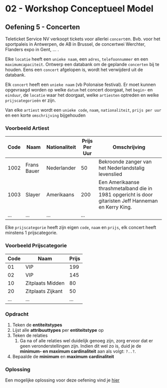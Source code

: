 # 02 - Workshop Conceptueel Model
## Oefening 5 - Concerten
Teleticket Service NV verkoopt tickets voor allerlei `concert`en. Bvb.  voor  het sportpaleis in Antwerpen, de AB in Brussel, de concertwei Werchter, Flanders expo in Gent, … . 

Elke `locatie` heeft een `unieke naam`, een `adres`, `telefoonnummer` en een `maximumcapaciteit`.​ Ontwerp een databank om de geplande `concerten` bij te houden. Eens een `concert` afgelopen is, wordt het verwijderd uit de databank.​ 

Elk `concert` heeft een `unieke naam` (vb Polonaise festival). Er moet kunnen opgevraagd worden op welke `datum` het concert doorgaat, het `begin`- en `einduur`, de `locatie` waar het doorgaat, welke `artiesten` optreden en welke `prijscategorieën` er zijn.​

Van elke `artiest` wordt een `unieke code`, `naam`, `nationaliteit`, `prijs per uur` en een korte `omschrijving` bijgehouden 
### Voorbeeld Artiest
| Code 	| Naam        	| Nationaliteit 	| Prijs Per Uur 	| Omschrijving                                                                                         	|
|------	|-------------	|---------------	|---------------	|------------------------------------------------------------------------------------------------------	|
| 1002 	| Frans Bauer 	| Nederlander   	| 50            	| Bekroonde zanger van het Nederlandstalig levenslied                                                  	|
| 1003 	| Slayer      	| Amerikaans    	| 200           	| Een Amerikaanse thrashmetalband die in 1981 opgericht is door gitaristen Jeff Hanneman en Kerry King.	|
| ...  	| ...         	| ...           	| ...           	|                                                                                                      	|

Elke `prijscategorie` heeft zijn eigen `code`, `naam` en `prijs`, elk concert heeft minstens 1 prijscategorie. ​
### Voorbeeld Prijscategorie
| Code 	| Naam              	| Prijs 	|
|------	|-------------------	|-------	|
| 01   	| VIP               	| 199   	|
| 02   	| VIP               	| 145   	|
| 10   	| Zitplaats Midden  	| 80    	|
| 20   	| Zitplaats Zijkant 	| 50    	|
| ...  	| ...               	| ...   	|

### Opdracht
1. Teken de **entiteitstypes**
2. Lijst alle **attribuuttypes** per **entiteitstype** op
3. Teken de relaties
    1. Ga na of alle relaties wel duidelijk genoeg zijn, zorg ervoor dat er geen veronderstellingen zijn. Indien dit wel zo is, duid je de **minimum- en maximum cardinaliteit** aan als volgt: `?..?`.
4. Bepaalde de **minimum** en **maximum** **cardinaliteit**

### Oplossing
Een mogelijke oplossing voor deze oefening vind je [hier](../solutions/exercise-5.md)
